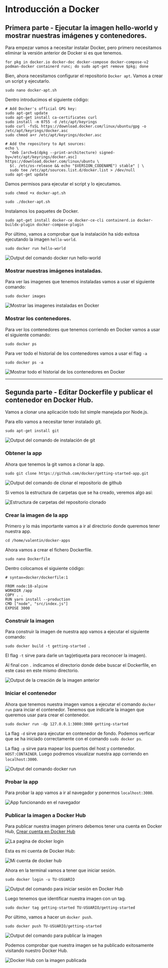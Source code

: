 # Introducción a Docker

## Primera parte - Ejecutar la imagen hello-world y mostrar nuestras imágenes y contenedores.

Para empezar vamos a necesitar instalar Docker, pero primero necesitamos eliminar la versión anterior de Docker si es que tenemos.

```
for pkg in docker.io docker-doc docker-compose docker-compose-v2 podman-docker containerd runc; do sudo apt-get remove $pkg; done
```
Bien, ahora necesitamos configurar el repositorio `Docker apt`.
Vamos a crear un script y ejecutarlo.

```
sudo nano docker-apt.sh
```

Dentro introducimos el siguiente código:

```
# Add Docker's official GPG key:
sudo apt-get update
sudo apt-get install ca-certificates curl
sudo install -m 0755 -d /etc/apt/keyrings
sudo curl -fsSL https://download.docker.com/linux/ubuntu/gpg -o /etc/apt/keyrings/docker.asc
sudo chmod a+r /etc/apt/keyrings/docker.asc

# Add the repository to Apt sources:
echo \
  "deb [arch=$(dpkg --print-architecture) signed-by=/etc/apt/keyrings/docker.asc] https://download.docker.com/linux/ubuntu \
  $(. /etc/os-release && echo "$VERSION_CODENAME") stable" | \
  sudo tee /etc/apt/sources.list.d/docker.list > /dev/null
sudo apt-get update
```

Damos permisos para ejecutar el script y lo ejecutamos.

```
sudo chmod +x docker-apt.sh

sudo ./docker-apt.sh
```

Instalamos los paquetes de Docker.

```
sudo apt-get install docker-ce docker-ce-cli containerd.io docker-buildx-plugin docker-compose-plugin
```

Por último, vamos a comprobar que la instalación ha sido exitosa ejecutando la imagen `hello-world`.

```
sudo docker run hello-world
```

![Output del comando docker run hello-world](./img/ejecutar_hello_world.png)


### Mostrar nuestras imágenes instaladas.

Para ver las imagenes que tenemos instaladas vamos a usar el siguiente comando:

```
sudo docker images
```

![Mostrar las imagenes instaladas en Docker](./img/mostrar_imagenes.png)


### Mostrar los contenedores.

Para ver los contenedores que tenemos corriendo en Docker vamos a usar el siguiente comando:

```
sudo docker ps
```

Para ver todo el historial de los contenedores vamos a usar el flag `-a`

```
sudo docker ps -a
```

![Mostrar todo el historial de los contenedores en Docker](./img/mostrar_contenedores_completo.png)


---

## Segunda parte - Editar Dockerfile y publicar el contenedor en Docker Hub.

Vamos a clonar una aplicación todo list simple manejada por Node.js.

Para ello vamos a necesitar tener instalado git.

```
sudo apt-get install git
```

![Output del comando de instalación de git](./img/instalar_git.png)


### Obtener la app

Ahora que tenemos la git vamos a clonar la app.

```
sudo git clone https://github.com/docker/getting-started-app.git
```

![Output del comando de clonar el repositorio de github](./img/clonar_repositorio.png)

Si vemos la estructura de carpetas que se ha creado, veremos algo así:

![Estructura de carpetas del repositorio clonado](./img/repositorio_get_started.png)


### Crear la imagen de la app

Primero y lo más importante vamos a ir al directorio donde queremos tener nuestra app.

```
cd /home/valentin/docker-apps
```

Ahora vamos a crear el fichero Dockerfile.

```
sudo nano Dockerfile
```

Dentro colocamos el siguiente código:

```
# syntax=docker/dockerfile:1

FROM node:18-alpine
WORKDIR /app
COPY . .
RUN yarn install --production
CMD ["node", "src/index.js"]
EXPOSE 3000
```


### Construir la imagen

Para construir la imagen de nuestra app vamos a ejecutar el siguiente comando:

```
sudo docker build -t getting-started .
```

El flag `-t` sirve para darle un tag(etiqueta para reconocer la imagen).

Al final con `.` indicamos el directorio donde debe buscar el Dockerfile, en este caso en este mismo directorio.

![Output de la creación de la imagen anterior](./img/crear_imagen.png)


### Iniciar el contenedor

Ahora que tenemos nuestra imagen vamos a ejecutar el comando `docker run` para inciar el contenedor.
Tenemos que indicarle la imagen que queremos usar para crear el contenedor.

```
sudo docker run -dp 127.0.0.1:3000:3000 getting-started
```

La flag `-d` sirve para ejecutar en contenedor de fondo. Podemos verficar que se ha iniciado correctamente con el comando ``` sudo docker ps ```.

La flag `-p` sirve para mapear los puertos del host y contenedor. `HOST:CONTAINER`. Luego podremos visualizar nuestra app corriendo en `localhost:3000`.

![Output del comando docker run](./img/docker_run.png)


### Probar la app

Para probar la app vamos a ir al navegador y ponermos `localhost:3000`.

![App funcionando en el navegador](./img/app_funcionando.png)


### Publicar la imagen a Docker Hub

Para publicar nuestra imagen primero debemos tener una cuenta en Docker Hub, [Crear cuenta en Docker Hub](https://hub.docker.com)

![La pagina de docker login](./img/docker_login.png)

Esta es mi cuenta de Docker Hub:

![Mi cuenta de docker hub](./img/mi_cuenta.png)

Ahora en la terminal vamos a tener que iniciar sesión.

```
sudo docker login -u TU-USUARIO
```

![Output del comando para iniciar sesión en Docker Hub](./img/login_to_push.png)

Luego tenemos que identificar nuestra imagen con un tag.

```
sudo docker tag getting-started TU-USUARIO/getting-started
```

Por último, vamos a hacer un `docker push`.

```
sudo docker push TU-USUARIO/getting-started
```

![Output del comando para publicar la imagen](./img/publicar_app.png)

Podemos comprobar que nuestra imagen se ha publicado exitosamente visitando nuestro Docker Hub.

![Docker Hub con la imagen publicada](./img/docker_hub_con_app_publicada.png)
